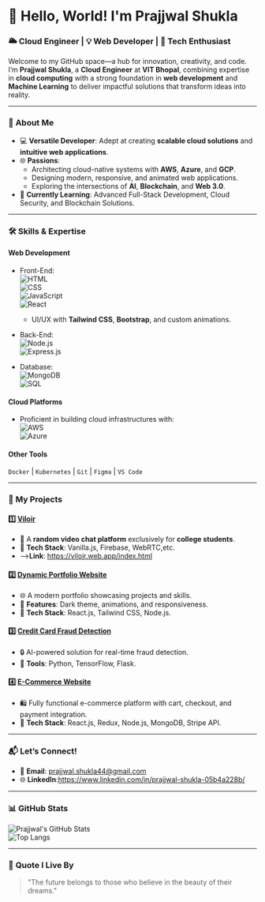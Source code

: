# 👋 Hello, World! I'm **Prajjwal Shukla**  
### 🌥️ Cloud Engineer | 💡 Web Developer | 🌟 Tech Enthusiast  

Welcome to my GitHub space—a hub for innovation, creativity, and code. I’m **Prajjwal Shukla**, a **Cloud Engineer** at **VIT Bhopal**, combining expertise in **cloud computing** with a strong foundation in **web development** and **Machine Learning** to deliver impactful solutions that transform ideas into reality.  

---

### 🚀 **About Me**  
- 💻 **Versatile Developer**: Adept at creating **scalable cloud solutions** and **intuitive web applications**.  
- 🌐 **Passions**:  
  - Architecting cloud-native systems with **AWS**, **Azure**, and **GCP**.  
  - Designing modern, responsive, and animated web applications.  
  - Exploring the intersections of **AI**, **Blockchain**, and **Web 3.0**.  
- 📖 **Currently Learning**: Advanced Full-Stack Development, Cloud Security, and Blockchain Solutions.  

---

### 🛠️ **Skills & Expertise**  
#### **Web Development**  
- Front-End:  
  ![HTML](https://img.shields.io/badge/HTML-%23E34F26.svg?style=flat&logo=html5&logoColor=white)  
  ![CSS](https://img.shields.io/badge/CSS-%231572B6.svg?style=flat&logo=css3&logoColor=white)  
  ![JavaScript](https://img.shields.io/badge/JavaScript-%23F7DF1E.svg?style=flat&logo=javascript&logoColor=black)  
  ![React](https://img.shields.io/badge/React-%2361DAFB.svg?style=flat&logo=react&logoColor=black)  
  - UI/UX with **Tailwind CSS**, **Bootstrap**, and custom animations.  

- Back-End:  
  ![Node.js](https://img.shields.io/badge/Node.js-%23339933.svg?style=flat&logo=node.js&logoColor=white)  
  ![Express.js](https://img.shields.io/badge/Express.js-%23000000.svg?style=flat&logo=express&logoColor=white)  

- Database:  
  ![MongoDB](https://img.shields.io/badge/MongoDB-%2347A248.svg?style=flat&logo=mongodb&logoColor=white)  
  ![SQL](https://img.shields.io/badge/SQL-%2300758F.svg?style=flat&logo=postgresql&logoColor=white)  

#### **Cloud Platforms**  
- Proficient in building cloud infrastructures with:  
  ![AWS](https://img.shields.io/badge/AWS-%23FF9900.svg?style=flat&logo=amazon-aws&logoColor=white)  
  ![Azure](https://img.shields.io/badge/Azure-%230072C6.svg?style=flat&logo=microsoft-azure&logoColor=white)  

#### **Other Tools**  
  `Docker` | `Kubernetes` | `Git` | `Figma` | `VS Code`  

---

### 🌟 **My Projects**  
#### 1️⃣ [**Viloir**](https://viloir.web.app/index.html)  
- 🎥 A **random video chat platform** exclusively for **college students**.  
- 🌟 **Tech Stack**: Vanilla.js, Firebase, WebRTC,etc.
- -->**Link**: https://viloir.web.app/index.html 

#### 2️⃣ [**Dynamic Portfolio Website**](#)  
- 🌐 A modern portfolio showcasing projects and skills.  
- 🌟 **Features**: Dark theme, animations, and responsiveness.  
- 🔧 **Tech Stack**: React.js, Tailwind CSS, Node.js.  

#### 3️⃣ [**Credit Card Fraud Detection**](#)  
- 🔒 AI-powered solution for real-time fraud detection.  
- 🌟 **Tools**: Python, TensorFlow, Flask.  

#### 4️⃣ [**E-Commerce Website**](#)  
- 🛍️ Fully functional e-commerce platform with cart, checkout, and payment integration.  
- 🌟 **Tech Stack**: React.js, Redux, Node.js, MongoDB, Stripe API.  

---

### 📬 **Let’s Connect!**  
- 💌 **Email**: prajjwal.shukla44@gmail.com  
- 🌐 **LinkedIn**:https://www.linkedin.com/in/prajjwal-shukla-05b4a228b/ 

---

### 📊 **GitHub Stats**  
![Prajjwal's GitHub Stats](https://github-readme-stats.vercel.app/api?username=PrajjwalShukla&show_icons=true&theme=radical)  
![Top Langs](https://github-readme-stats.vercel.app/api/top-langs/?username=PrajjwalShukla&layout=compact&theme=radical)  

---

### 🌟 **Quote I Live By**  
> "The future belongs to those who believe in the beauty of their dreams."  
